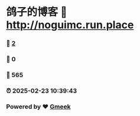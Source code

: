 # 鸽子的博客 :link: http://noguimc.run.place 
### :page_facing_up: [2](http://noguimc.run.place/tag.html) 
### :speech_balloon: 0 
### :hibiscus: 565 
### :alarm_clock: 2025-02-23 10:39:43 
### Powered by :heart: [Gmeek](https://github.com/Meekdai/Gmeek)
